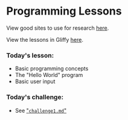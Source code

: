 # Programming Lessons

View good sites to use for research [here](https://github.com/crash0verrid3/ProgrammingLessons/blob/master/ResearchInfo.md).

View the lessons in Gliffy [here](https://chrome.google.com/webstore/detail/gliffy-diagrams/bhmicilclplefnflapjmnngmkkkkpfad?hl=en).
### Today's lesson:

- Basic programming concepts
- The "Hello World" program
- Basic user input

### Today's challenge:

- See ["`challenge1.md`"](https://github.com/crash0verrid3/ProgrammingLessons/blob/master/Challenge1.md)
